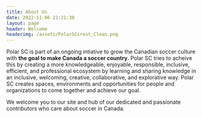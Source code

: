 ```yaml
---
title: About Us
date: 2022-11-06 21:21:38
layout: page
header: Welcome
headerimg: /assets/PolarSCcrest_Clean.png
---
```

Polar SC is part of an ongoing intiative to grow the Canadian soccer culture with **the goal to make Canada a soccer country.** Polar SC tries to acheive this by creating a more knowledgeable, enjoyable, responsible, inclusive, efficient, and professional ecosystem by learning and sharing knowledge in an inclusive, welcoming, creative, collaborative, and explorative way. Polar SC creates spaces, environments and opportunities for people and organizations to come together and achieve our goal.

We welcome you to our site and hub of our dedicated and passionate contributors who care about soccer in Canada.